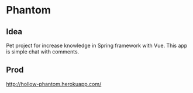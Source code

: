 # Phantom
## Idea
Pet project for increase knowledge in Spring framework with Vue. This app is simple chat with comments.

## Prod
http://hollow-phantom.herokuapp.com/

